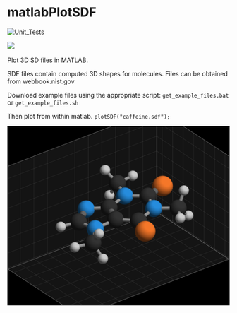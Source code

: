 # matlabPlotSDF

[![Unit_Tests](https://github.com/btmy87/matlabPlotSDF/actions/workflows/testing.yml/badge.svg)](https://github.com/btmy87/matlabPlotSDF/actions/workflows/testing.yml)

[<img src="https://www.mathworks.com/matlabcentral/images/matlab%2Dfile%2Dexchange.svg">](https://www.https://www.mathworks.com/matlabcentral/fileexchange/181749-plotsdf)

Plot 3D SD files in MATLAB.

SDF files contain computed 3D shapes for molecules.
Files can be obtained from webbook.nist.gov

Download example files using the appropriate script:
`get_example_files.bat` or `get_example_files.sh`

Then plot from within matlab.
`plotSDF("caffeine.sdf");`

![image of caffeine molecule](caffeine.png)

